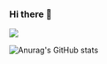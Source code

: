 ### Hi there 👋
<a href="버튼을 눌렀을 때 이동할 링크" target="_blank"><img src="https://img.shields.io/badge/f2f2f2?style=flat-square&logo=appveyor&logoColor=ccffcc"/></a>
<!--
**bomnamu77/bomnamu77** is a ✨ _special_ ✨ repository because its `README.md` (this file) appears on your GitHub profile.

Here are some ideas to get you started:

- 🔭 I’m currently working on ...
- 🌱 I’m currently learning ...
- 👯 I’m looking to collaborate on ...
- 🤔 I’m looking for help with ...
- 💬 Ask me about ...
- 📫 How to reach me: ...
- 😄 Pronouns: ...
- ⚡ Fun fact: ...
-->
![Anurag's GitHub stats](https://github-readme-stats.vercel.app/api?username=bomnamu77&show_icons=true&theme=radical)
